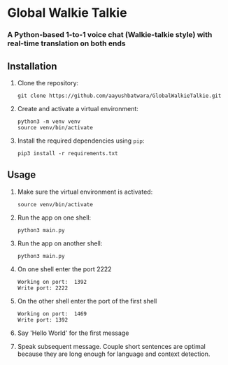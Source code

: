 
# Global Walkie Talkie
### A Python-based 1-to-1 voice chat (Walkie-talkie style) with real-time translation on both ends

## Installation

1. Clone the repository:

   ```shell
   git clone https://github.com/aayushbatwara/GlobalWalkieTalkie.git
   ```

2. Create and activate a virtual environment:

   ```shell
   python3 -m venv venv
   source venv/bin/activate
   ```

3. Install the required dependencies using `pip`:

   ```shell
   pip3 install -r requirements.txt
   ```

## Usage

1. Make sure the virtual environment is activated:

   ```shell
   source venv/bin/activate
   ```

2. Run the app on one shell:

   ```shell
   python3 main.py
   ```

3. Run the app on another shell:

   ```shell
   python3 main.py
   ```
4. On one shell enter the port 2222

   ```shell
   Working on port:  1392
   Write port: 2222
   ```
5. On the other shell enter the port of the first shell

   ```shell
   Working on port:  1469
   Write port: 1392
   ```
6. Say 'Hello World' for the first message
7. Speak subsequent message. Couple short sentences are optimal because they are long enough for language and context detection. 
